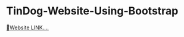 # TinDog-Website-Using-Bootstrap
 [📍Website LINK....](https://himanshufarkya.github.io/TinDog-Website-Using-Bootstrap/) <br />
